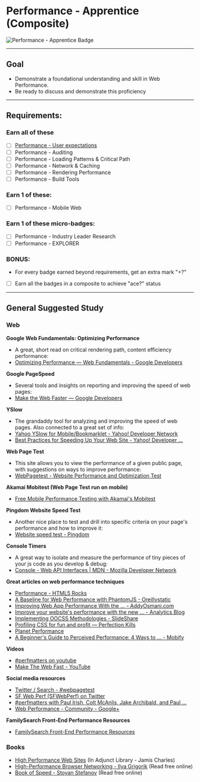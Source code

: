# Performance - Apprentice (Composite)

![Performance - Apprentice Badge](http://familysearch.org/badge.png "Performance - Apprentice Badge")


-----


## Goal
- Demonstrate a foundational understanding and skill in Web Performance.
- Be ready to discuss and demonstrate this proficiency


-----


## Requirements:

### Earn all of these
  - [ ] [Performance - User expectations](_micro_user-expectations.md)
  - [ ] Performance - Auditing
  - [ ] Performance - Loading Patterns & Critical Path
  - [ ] Performance - Network & Caching
  - [ ] Performance - Rendering Performance
  - [ ] Performance - Build Tools

### Earn 1 of these:
  - [ ] Performance - Mobile Web

### Earn 1 of these micro-badges:
  - [ ] Performance - Industry Leader Research
  - [ ] Performance - EXPLORER

### BONUS:
  - For every badge earned beyond requirements, get an extra mark "+?"
  - [ ] Earn all the badges in a composite to achieve "ace?" status


-----


## General Suggested Study

### Web

**Google Web Fundamentals: Optimizing Performance**  
  - A great, short read on critical rendering path, content efficiency performance:
  - [Optimizing Performance — Web Fundamentals - Google Developers](https://developers.google.com/web/fundamentals/performance/)

**Google PageSpeed**  
  - Several tools and insights on reporting and improving the speed of web pages:
  - [Make the Web Faster — Google Developers](https://developers.google.com/speed/)

**YSlow**  
  - The grandaddy tool for analyzing and improving the speed of web pages. Also connected to a great set of info:
  - [Yahoo YSlow for Mobile/Bookmarklet - Yahoo! Developer Network](https://developer.yahoo.com/yslow/)
  - [Best Practices for Speeding Up Your Web Site - Yahoo! Developer ...](https://developer.yahoo.com/performance/rules.html)

**Web Page Test**  
  - This site allows you to view the performance of a given public page, with suggestions on ways to improve performance:
  - [WebPagetest - Website Performance and Optimization Test](http://www.webpagetest.org/)

**Akamai Mobitest (Web Page Test run on mobile)**  
  - [Free Mobile Performance Testing with Akamai&#39;s Mobitest](http://mobitest.akamai.com/)

**Pingdom Website Speed Test**  
  - Another nice place to test and drill into specific criteria on your page's performance and how to improve it:
  - [Website speed test - Pingdom](http://tools.pingdom.com/)

**Console Timers**  
  - A great way to isolate and measure the performance of tiny pieces of your js code as you develop & debug:
  - [Console - Web API Interfaces | MDN - Mozilla Developer Network](https://developer.mozilla.org/en-US/docs/Web/API/console)

**Great articles on web performance techniques**  
  - [Performance - HTML5 Rocks](http://www.html5rocks.com/en/features/performance)
  - [A Baseline for Web Performance with PhantomJS - Oreillystatic](http://cdn.oreillystatic.com/en/assets/1/event/94/A%20Baseline%20for%20Web%20Performance%20with%20PhantomJS%20Presentation.pdf)
  - [Improving Web App Performance With the ... - AddyOsmani.com](http://addyosmani.com/blog/performance-optimisation-with-timeline-profiles/)
  - [Improve your website&#39;s performance with the new ... - Analytics Blog](http://analytics.blogspot.com/2013/11/improve-your-websites-performance-with.html)
  - [Implementing OOCSS Methodologies - SlideShare](http://www.slideshare.net/DanOlsavsky/oocss-20284331)
  - [Profiling CSS for fun and profit — Perfection Kills](http://perfectionkills.com/profiling-css-for-fun-and-profit-optimization-notes/)
  - [Planet Performance](http://www.perfplanet.com/)
  - [A Beginner&#39;s Guide to Perceived Performance: 4 Ways to ... - Mobify](http://www.mobify.com/blog/beginners-guide-to-perceived-performance/)

**Videos**  
  - [#perfmatters on youtube](https://www.youtube.com/results?q=perfmatters)
  - [Make The Web Fast - YouTube](http://www.youtube.com/playlist?list=PL1B4F4863AEE2B122)

**Social media resources**  
  - [Twitter / Search - #webpagetest](https://twitter.com/hashtag/webpagetest)
  - [SF Web Perf (SFWebPerf) on Twitter](https://twitter.com/SFWebPerf)
  - [#perfmatters with Paul Irish, Colt McAnlis, Jake Archibald, and Paul ...](http://www.meetup.com/sfhtml5/events/131694202/)
  - [Web Performance - Community - Google+](https://plus.google.com/communities/113993151878673122189)

**FamilySearch Front-End Performance Resources**  
  - [FamilySearch Front-End Performance Resources](https://almtools.ldschurch.org/fhconfluence/display/Product/Front-End+Performance+Resources)


### Books
- [High Performance Web Sites](http://www.amazon.com/exec/obidos/ASIN/0596529309/webperforinc) (In Adjunct Library - Jamis Charles)
- [High-Performance Browser Networking - Ilya Grigorik](http://chimera.labs.oreilly.com/books/1230000000545/index.html) (Read free online)
- [Book of Speed - Stoyan Stefanov](http://www.bookofspeed.com/) (Read free online)

